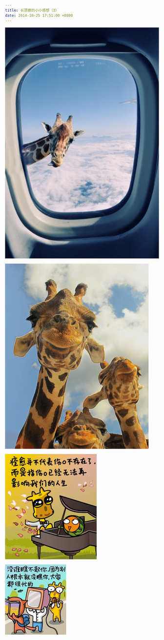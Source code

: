 ```yaml
---
title: 长颈鹿的小小感想（3）
date: 2014-10-25 17:51:00 +0800
---
```


<p class="text-center">
    <img src="/images/dada/2014/changjinglu_air.jpg" />
</p>
<p class="text-center">
    <img src="/images/dada/2014/changjinglu_look.png" />
</p>
<p class="text-center">
    <img src="/images/dada/2014/changjinglu_shangkou.jpg" />
</p>
<p class="text-center">
    <img src="/images/dada/2014/changjinglu_see.jpg" />
</p>
